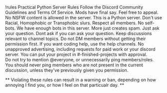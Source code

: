 !rules
Practical Python Server Rules
Follow the Discord Community Guidelines and Terms Of Service.
Mods have final say. Feel free to appeal.
No NSFW content is allowed in the server. This is a Python server.
Don't use Racial, Homophobic or Transphobic slurs. Respect all members.
No self-bots. We have enough bots in this server. More just creates spam.
Just ask your question. Dont ask if you can ask your question. 
Keep discussions relevant to channel topics.
Do not DM members without getting their permission first. If you want coding help, use the help channels.
No unapproved advertising, including requests for paid work or your discord server. You can put your project in #-finished-projects with approval.  
Do not try to mention @everyone, or unnecessarily ping members/roles. You should never ping members who are not present in the current discussion, unless they've previously given you permission.



** Violating these rules can result in a warning or ban, depending on how annoying I find you, or how I feel on that particualr day. **